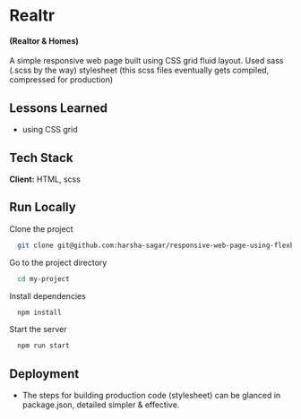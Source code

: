 
# Realtr
#### (Realtor & Homes)

A simple responsive web page built using CSS grid fluid layout.
Used sass (.scss by the way) stylesheet (this scss files eventually gets compiled, compressed for production)

## Lessons Learned

- using CSS grid

## Tech Stack

**Client:** HTML, scss


## Run Locally

Clone the project

```bash
  git clone git@github.com:harsha-sagar/responsive-web-page-using-flexbox-fluid-layout.git
```

Go to the project directory

```bash
  cd my-project
```

Install dependencies

```bash
  npm install
```

Start the server

```bash
  npm run start
```

## Deployment

- The steps for building production code (stylesheet) can be glanced in package.json, detailed simpler & effective.

